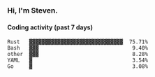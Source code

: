 ### Hi, I'm Steven.

#### Coding activity (past 7 days)
```
Rust   ▓▓▓▓▓▓▓▓▓▓▓▓▓▓▓▓▓▓▓▓▓▓▓▓▓▓▓▓▓▓  75.71%
Bash   ▓▓▓                              9.40%
other  ▓▓▓                              8.28%
YAML   ▓                                3.54%
Go     ▓                                3.08%
```
